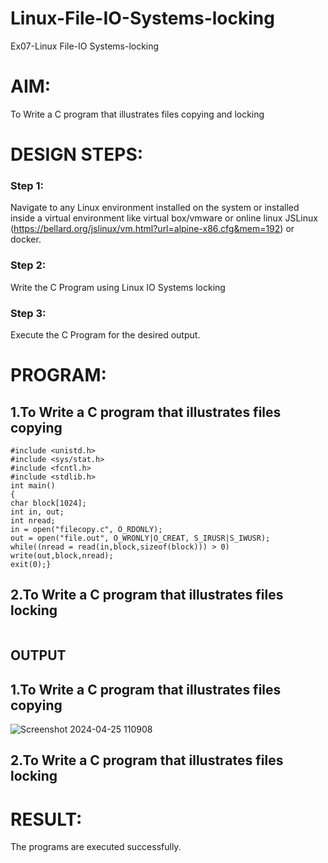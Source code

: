 # Linux-File-IO-Systems-locking
Ex07-Linux File-IO Systems-locking
# AIM:
To Write a C program that illustrates files copying and locking

# DESIGN STEPS:

### Step 1:

Navigate to any Linux environment installed on the system or installed inside a virtual environment like virtual box/vmware or online linux JSLinux (https://bellard.org/jslinux/vm.html?url=alpine-x86.cfg&mem=192) or docker.

### Step 2:

Write the C Program using Linux IO Systems locking

### Step 3:

Execute the C Program for the desired output. 

# PROGRAM:

## 1.To Write a C program that illustrates files copying 
```
#include <unistd.h>
#include <sys/stat.h>
#include <fcntl.h>
#include <stdlib.h>
int main()
{
char block[1024];
int in, out;
int nread;
in = open("filecopy.c", O_RDONLY);
out = open("file.out", O_WRONLY|O_CREAT, S_IRUSR|S_IWUSR);
while((nread = read(in,block,sizeof(block))) > 0)
write(out,block,nread);
exit(0);}

```

## 2.To Write a C program that illustrates files locking
```
```



## OUTPUT

## 1.To Write a C program that illustrates files copying 

![Screenshot 2024-04-25 110908](https://github.com/Bakkiyalakshmiethiraj/Linux-File-IO-Systems-locking/assets/144870983/b7adc829-431b-42a8-806c-5860c07fb9b4)

## 2.To Write a C program that illustrates files locking



# RESULT:
The programs are executed successfully.
